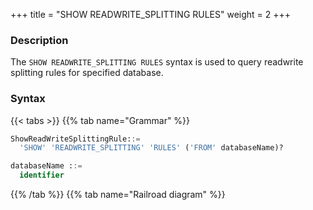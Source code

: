 +++
title = "SHOW READWRITE_SPLITTING RULES"
weight = 2
+++

### Description

The `SHOW READWRITE_SPLITTING RULES` syntax is used to query readwrite splitting rules for specified database.

### Syntax

{{< tabs >}}
{{% tab name="Grammar" %}}
```sql
ShowReadWriteSplittingRule::=
  'SHOW' 'READWRITE_SPLITTING' 'RULES' ('FROM' databaseName)?

databaseName ::=
  identifier
```
{{% /tab %}}
{{% tab name="Railroad diagram" %}}
<iframe frameborder="0" name="diagram" id="diagram" width="100%" height="100%"></iframe>
{{% /tab %}}
{{< /tabs >}}

### Supplement

- When `databaseName` is not specified, the default is the currently used `DATABASE`. If `DATABASE` is not used, `No database selected` will be prompted.

### Return value description

| Column                          | Description                                                                                                |
| ------------------------------- | ---------------------------------------------------------------------------------------------------------- |
| name                            | Readwrite splitting rule name                                                                              |
| auto_aware_data_source_name     | Auto-Aware discovery data source name (Display configuration dynamic readwrite splitting rules)            |
| write_data_source_query_enabled | All read data source are offline, write data source whether the data source is responsible for read traffic|
| write_data_source_name          | Write data source name                                                                                     |
| read_data_source_names          | Read data source name list                                                                                 |
| load_balancer_type              | Load balance algorithm type                                                                                |
| load_balancer_props             | Load balance algorithm parameter                                                                           |


### Example

- Query readwrite splitting rules for specified database.

```sql
SHOW READWRITE_SPLITTING RULES FROM sharding_db;
```

```sql
mysql> SHOW READWRITE_SPLITTING RULES FROM sharding_db;
+------------+-----------------------------+---------------------------------+------------------------+------------------------+--------------------+---------------------+
| name       | auto_aware_data_source_name | write_data_source_query_enabled | write_data_source_name | read_data_source_names | load_balancer_type | load_balancer_props |
+------------+-----------------------------+---------------------------------+------------------------+------------------------+--------------------+---------------------+
| ms_group_0 |                             |                                 | resource_1             | ds_0,ds_1              | random             |                     |
+------------+-----------------------------+---------------------------------+------------------------+------------------------+--------------------+---------------------+
1 row in set (0.01 sec)
```

- Query readwrite splitting rules for current database.

```sql
SHOW READWRITE_SPLITTING RULES;
```

```sql
mysql> SHOW READWRITE_SPLITTING RULES;
+------------+-----------------------------+---------------------------------+------------------------+------------------------+--------------------+---------------------+
| name       | auto_aware_data_source_name | write_data_source_query_enabled | write_data_source_name | read_data_source_names | load_balancer_type | load_balancer_props |
+------------+-----------------------------+---------------------------------+------------------------+------------------------+--------------------+---------------------+
| ms_group_0 |                             |                                 | resource_1             | ds_0,ds_1              | random             |                     |
+------------+-----------------------------+---------------------------------+------------------------+------------------------+--------------------+---------------------+
1 row in set (0.01 sec)
```

### Reserved word

`SHOW`, `READWRITE_SPLITTING`, `RULES`, `FROM`

### Related links

- [Reserved word](/en/reference/distsql/syntax/reserved-word/)
